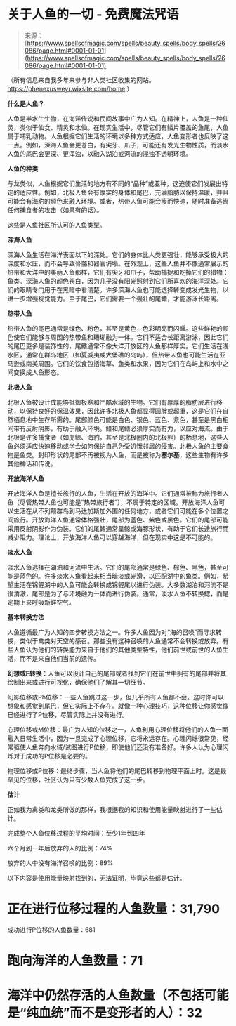 <!--yml

category: 未分类

date: 2024-06-12 19:13:41

-->

# 关于人鱼的一切 - 免费魔法咒语

> 来源：[https://www.spellsofmagic.com/spells/beauty_spells/body_spells/26086/page.html#0001-01-01](https://www.spellsofmagic.com/spells/beauty_spells/body_spells/26086/page.html#0001-01-01)

（所有信息来自我多年来参与非人类社区收集的网站。 https://phenexusweyr.wixsite.com/home ）

**什么是人鱼？**

人鱼是半水生生物，在海洋传说和民间故事中广为人知。在精神上，人鱼是一种仙灵，类似于仙女、精灵和水仙。在现实生活中，尽管它们有鳞片覆盖的鱼尾，人鱼属于哺乳动物。人鱼根据它们生活的环境以多种方式适应，人鱼变形者也反映了这一点。例如，深海人鱼会更苍白，有尖牙、爪子，可能还有发光生物性质，而淡水人鱼的尾巴会更深、更浑浊，以融入湖泊或河流的混浊不透明环境。

**人鱼的种类**

与龙类似，人鱼根据它们生活的地方有不同的“品种”或亚种，这迫使它们发展出特定的适应性。例如，北极人鱼会有厚实的身体和尾巴，充满脂肪以保持温暖，并且可能会有海豹的颜色来融入环境。或者，热带人鱼可能会瘦而快速，随时准备逃离任何捕食者的攻击（如果有的话）。

这些是人鱼社区所认可的人鱼类型。

**深海人鱼**

深海人鱼生活在海洋表面以下的深处。它们的身体比人类更强壮，能够承受极大的深度和水压，而不会导致骨骼和器官坍塌。在外观上，这些人鱼并不像通常展示的热带和大洋中的美丽人鱼那样，它们有尖牙和爪子，帮助捕捉和吃掉它们的猎物：鱼类。深海人鱼的颜色苍白，因为几乎没有阳光照射到它们所喜欢的海洋深处。它们的眼睛专门用于在黑暗中看清楚。许多深海人鱼也可能选择转变成发光生物，以进一步增强视觉能力。至于尾巴，它们需要一个强壮的尾鳍，才能游泳长距离。

**热带人鱼**

热带人鱼的尾巴通常是绿色、粉色，甚至是黄色，色彩明亮而闪耀。这些鲜艳的颜色使它们能够与周围的热带鱼和珊瑚融为一体。它们不适合长距离游泳，因此它们的尾巴更多是装饰性的，尾鳍通常不像大洋开放区的人鱼那样厚实。它们生活在浅水区，通常在群岛地区（如夏威夷或大堡礁的岛屿），但热带人鱼也可能生活在亚马逊或南美周围。它们的饮食包括海草、鱼类和水果，因为它们在岛屿上和水中之间变换成人鱼形态。

**北极人鱼**

北极人鱼被设计成能够抵御极寒和严酷水域的生物。它们有厚厚的脂肪层进行移动，以保持良好的保温效果，因此许多北极人鱼都显得圆胖或超重，这是它们在自然栖息地中生存所需的。尾部颜色可能是白色、银色、蓝色、紫色，甚至是黑白相间带有反射阴影，有助于融入环境。鳍和尾鳍必须厚实而有力，以应对海流。由于北极是许多捕食者（如虎鲸、海豹，甚至是北极圈内的北极熊）的栖息地，这些人鱼必须适应快速移动或学会如何保护自己免受饥饿邻居的侵害。北极人鱼的主要食物是鱼类。封印形状的尾部不再被视为人鱼，而是被称为**塞尔基**，这些生物有许多其他神话和传说。

**开放海洋人鱼**

开放海洋人鱼是擅长旅行的人鱼，生活在开放的海洋中。它们通常被称为旅行者人鱼（尽管热带人鱼也可能是“热带旅行者”），不属于特定的区域。开放海洋人鱼可以生活在从不列颠群岛到马达加斯加外围的任何地方，或者它们可能在多个位置之间旅行。开放海洋人鱼通常体格强壮，尾部为蓝色、紫色或黑色。它们的尾部可能采用反射阴影作为伪装。它们的尾鳍通常呈鲸或海豚形状，有助于它们长途旅行而减少阻力。理论上，开放海洋人鱼可以穿越海洋，但在现实中这是不可能的。

**淡水人鱼**

淡水人鱼选择在湖泊和河流中生活。它们的尾部通常是绿色、棕色、黑色，甚至可能是蓝色的。许多淡水人鱼看起来相当暗淡或光滑，以匹配湖中的鱼类。例如，希望生活在锦鲤湖中的人鱼可能会转换成锦鲤尾以进行伪装。大多数湖泊和河流不是很清澈，尾部是为了与环境融为一体而进行伪装。通常，淡水人鱼不转换鳃，而是定期上来呼吸新鲜空气。

**基本转换方法**

人鱼遵循最广为人知的四步转换方法之一。许多人鱼因为对“海的召唤”而寻求转换，类似于禽类对天空的感召。那些没有这种召唤的人鱼通常不会转换或放弃。有些人鱼认为他们的转换能力来自于他们的其他类型特性，他们前世或前世的人鱼生活，而不是来自他们当前的遗传。

**幻想或F转换**：人鱼可以设计自己的尾部或者找到它们在前世中拥有的尾部并将其绘制出来或进行可视化，确保他们了解其一切细节。

幻影位移或Ph位移：一些人鱼跳过这一步，但几乎所有人鱼都不会。这时你可以想象和感觉到尾巴，但它实际上不存在。就像一种心理技巧，这种位移让你感觉像已经进行了P位移，尽管实际上并没有进行。

心理位移或M位移：最广为人知的位移之一，人鱼利用心理位移将他们的人鱼一面融入日常生活中，因为一旦完成了心理位移，它将永远存在。心理闪烁很常见，经常驱使人鱼奔向水域/试图进行P位移，即使他们还没有准备好。许多人认为心理闪烁对于成功的P位移是必要的。

物理位移或P位移：最终步骤，当人鱼将他们的尾巴转移到物理平面上时。这是最罕见的位移，社区认为只有少数人鱼完成了这一步。

**估计**

正如我为禽类和龙类所做的那样，我根据我的知识和使用能量映射进行了一些估计。

完成整个人鱼位移过程的平均时间：至少1年到四年

六个月到一年后放弃的人的比例：74%

放弃的人中没有海洋召唤的比例：89%

以下内容是使用能量映射找到的，无法证明，毕竟这些都是估计。

# 正在进行位移过程的人鱼数量：31,790

成功进行P位移的人鱼数量：681

# 跑向海洋的人鱼数量：71

# 海洋中仍然存活的人鱼数量（不包括可能是“纯血统”而不是变形者的人）：32
